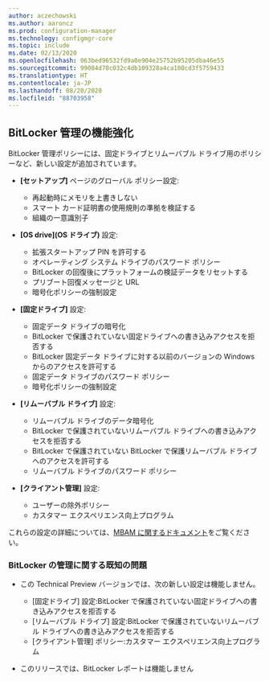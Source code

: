 ```yaml
---
author: aczechowski
ms.author: aaroncz
ms.prod: configuration-manager
ms.technology: configmgr-core
ms.topic: include
ms.date: 02/13/2020
ms.openlocfilehash: 063bed96532fd9a0e904e25752b95205dba46e55
ms.sourcegitcommit: 99084d70c032c4db109328a4ca100cd3f5759433
ms.translationtype: HT
ms.contentlocale: ja-JP
ms.lasthandoff: 08/20/2020
ms.locfileid: "88703958"
---
```

## <a name="improvements-to-bitlocker-management"></a><a name="bkmk_bitlocker"></a> BitLocker 管理の機能強化

<!--5925683-->

BitLocker 管理ポリシーには、固定ドライブとリムーバブル ドライブ用のポリシーなど、新しい設定が追加されています。

- **[セットアップ]** ページのグローバル ポリシー設定:

  - 再起動時にメモリを上書きしない
  - スマート カード証明書の使用規則の準拠を検証する
  - 組織の一意識別子

- **[OS drive]\(OS ドライブ\)** 設定:

  - 拡張スタートアップ PIN を許可する
  - オペレーティング システム ドライブのパスワード ポリシー
  - BitLocker の回復後にプラットフォームの検証データをリセットする
  - プリブート回復メッセージと URL
  - 暗号化ポリシーの強制設定

- **[固定ドライブ]** 設定:

  - 固定データ ドライブの暗号化
  - BitLocker で保護されていない固定ドライブへの書き込みアクセスを拒否する
  - BitLocker 固定データ ドライブに対する以前のバージョンの Windows からのアクセスを許可する
  - 固定データ ドライブのパスワード ポリシー
  - 暗号化ポリシーの強制設定

- **[リムーバブル ドライブ]** 設定:

  - リムーバブル ドライブのデータ暗号化
  - BitLocker で保護されていないリムーバブル ドライブへの書き込みアクセスを拒否する
  - BitLocker で保護されていない BitLocker で保護リムーバブル ドライブへのアクセスを許可する
  - リムーバブル ドライブのパスワード ポリシー

- **[クライアント管理]** 設定:

  - ユーザーの除外ポリシー
  - カスタマー エクスペリエンス向上プログラム

これらの設定の詳細については、[MBAM に関するドキュメント](/microsoft-desktop-optimization-pack/mbam-v25/planning-for-mbam-25-group-policy-requirements)をご覧ください。

### <a name="bitlocker-management-known-issues"></a>BitLocker の管理に関する既知の問題

- この Technical Preview バージョンでは、次の新しい設定は機能しません。

  - [固定ドライブ] 設定:BitLocker で保護されていない固定ドライブへの書き込みアクセスを拒否する
  - [リムーバブル ドライブ] 設定:BitLocker で保護されていないリムーバブル ドライブへの書き込みアクセスを拒否する
  - [クライアント管理] ポリシー:カスタマー エクスペリエンス向上プログラム

- このリリースでは、BitLocker レポートは機能しません